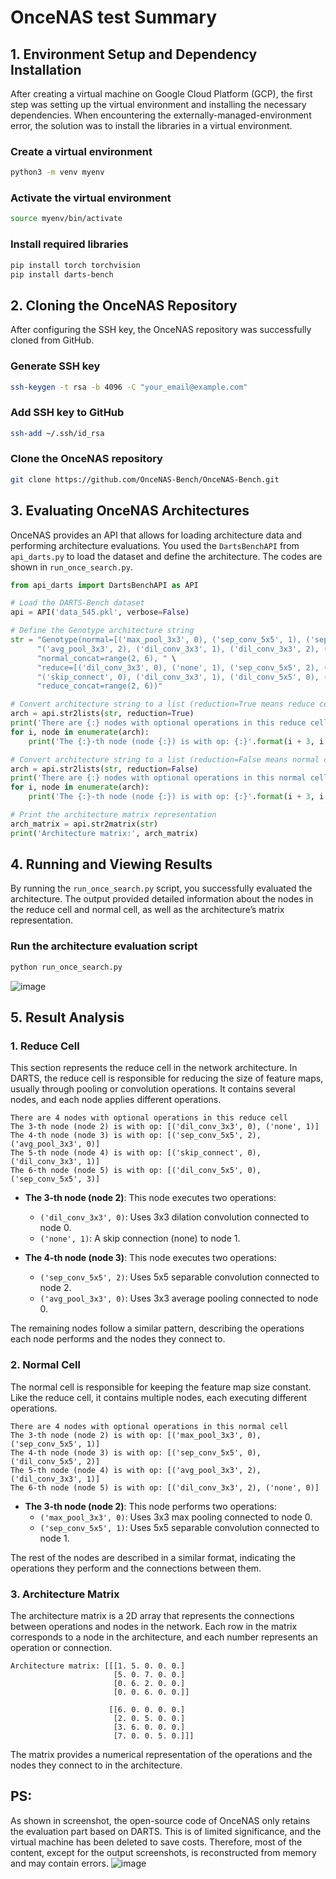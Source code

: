# OnceNAS test Summary

## 1. Environment Setup and Dependency Installation

After creating a virtual machine on Google Cloud Platform (GCP), the first step was setting up the virtual environment and installing the necessary dependencies. When encountering the externally-managed-environment error, the solution was to install the libraries in a virtual environment.

### Create a virtual environment
```bash
python3 -m venv myenv
```

### Activate the virtual environment
```bash
source myenv/bin/activate
```

### Install required libraries
```bash
pip install torch torchvision
pip install darts-bench
```

## 2. Cloning the OnceNAS Repository

After configuring the SSH key, the OnceNAS repository was successfully cloned from GitHub.

### Generate SSH key
```bash
ssh-keygen -t rsa -b 4096 -C "your_email@example.com"
```

### Add SSH key to GitHub
```bash
ssh-add ~/.ssh/id_rsa
```

### Clone the OnceNAS repository
```bash
git clone https://github.com/OnceNAS-Bench/OnceNAS-Bench.git
```

## 3. Evaluating OnceNAS Architectures

OnceNAS provides an API that allows for loading architecture data and performing architecture evaluations. You used the `DartsBenchAPI` from `api_darts.py` to load the dataset and define the architecture. The codes are shown in `run_once_search.py`.
```python
from api_darts import DartsBenchAPI as API

# Load the DARTS-Bench dataset
api = API('data_545.pkl', verbose=False)

# Define the Genotype architecture string
str = "Genotype(normal=[('max_pool_3x3', 0), ('sep_conv_5x5', 1), ('sep_conv_5x5', 0), ('dil_conv_5x5', 2), " \
      "('avg_pool_3x3', 2), ('dil_conv_3x3', 1), ('dil_conv_3x3', 2), ('none', 0)], " \
      "normal_concat=range(2, 6), " \
      "reduce=[('dil_conv_3x3', 0), ('none', 1), ('sep_conv_5x5', 2), ('avg_pool_3x3', 0), " \
      "('skip_connect', 0), ('dil_conv_3x3', 1), ('dil_conv_5x5', 0), ('sep_conv_5x5', 3)], " \
      "reduce_concat=range(2, 6))"

# Convert architecture string to a list (reduction=True means reduce cell)
arch = api.str2lists(str, reduction=True)
print('There are {:} nodes with optional operations in this reduce cell'.format(len(arch)))
for i, node in enumerate(arch):
    print('The {:}-th node (node {:}) is with op: {:}'.format(i + 3, i + 2, node))

# Convert architecture string to a list (reduction=False means normal cell)
arch = api.str2lists(str, reduction=False)
print('There are {:} nodes with optional operations in this normal cell'.format(len(arch)))
for i, node in enumerate(arch):
    print('The {:}-th node (node {:}) is with op: {:}'.format(i + 3, i + 2, node))

# Print the architecture matrix representation
arch_matrix = api.str2matrix(str)
print('Architecture matrix:', arch_matrix)

```


## 4. Running and Viewing Results

By running the `run_once_search.py` script, you successfully evaluated the architecture. The output provided detailed information about the nodes in the reduce cell and normal cell, as well as the architecture’s matrix representation.

### Run the architecture evaluation script
```bash
python run_once_search.py
```

![image](https://github.com/user-attachments/assets/3e96315f-c75a-4bf8-9688-177f795924b2)

## 5. Result Analysis

### 1. Reduce Cell
This section represents the reduce cell in the network architecture. In DARTS, the reduce cell is responsible for reducing the size of feature maps, usually through pooling or convolution operations. It contains several nodes, and each node applies different operations.

```
There are 4 nodes with optional operations in this reduce cell
The 3-th node (node 2) is with op: [('dil_conv_3x3', 0), ('none', 1)]
The 4-th node (node 3) is with op: [('sep_conv_5x5', 2), ('avg_pool_3x3', 0)]
The 5-th node (node 4) is with op: [('skip_connect', 0), ('dil_conv_3x3', 1)]
The 6-th node (node 5) is with op: [('dil_conv_5x5', 0), ('sep_conv_5x5', 3)]
```

- **The 3-th node (node 2)**: This node executes two operations:
  - `('dil_conv_3x3', 0)`: Uses 3x3 dilation convolution connected to node 0.
  - `('none', 1)`: A skip connection (none) to node 1.

- **The 4-th node (node 3)**: This node executes two operations:
  - `('sep_conv_5x5', 2)`: Uses 5x5 separable convolution connected to node 2.
  - `('avg_pool_3x3', 0)`: Uses 3x3 average pooling connected to node 0.

The remaining nodes follow a similar pattern, describing the operations each node performs and the nodes they connect to.

### 2. Normal Cell
The normal cell is responsible for keeping the feature map size constant. Like the reduce cell, it contains multiple nodes, each executing different operations.

```
There are 4 nodes with optional operations in this normal cell
The 3-th node (node 2) is with op: [('max_pool_3x3', 0), ('sep_conv_5x5', 1)]
The 4-th node (node 3) is with op: [('sep_conv_5x5', 0), ('dil_conv_5x5', 2)]
The 5-th node (node 4) is with op: [('avg_pool_3x3', 2), ('dil_conv_3x3', 1)]
The 6-th node (node 5) is with op: [('dil_conv_3x3', 2), ('none', 0)]
```

- **The 3-th node (node 2)**: This node performs two operations:
  - `('max_pool_3x3', 0)`: Uses 3x3 max pooling connected to node 0.
  - `('sep_conv_5x5', 1)`: Uses 5x5 separable convolution connected to node 1.

The rest of the nodes are described in a similar format, indicating the operations they perform and the connections between them.

### 3. Architecture Matrix
The architecture matrix is a 2D array that represents the connections between operations and nodes in the network. Each row in the matrix corresponds to a node in the architecture, and each number represents an operation or connection.

```
Architecture matrix: [[[1. 5. 0. 0. 0.]
                       [5. 0. 7. 0. 0.]
                       [0. 6. 2. 0. 0.]
                       [0. 0. 6. 0. 0.]]

                      [[6. 0. 0. 0. 0.]
                       [2. 0. 5. 0. 0.]
                       [3. 6. 0. 0. 0.]
                       [7. 0. 0. 5. 0.]]]
```

The matrix provides a numerical representation of the operations and the nodes they connect to in the architecture.

## PS:
As shown in screenshot, the open-source code of OnceNAS only retains the evaluation part based on DARTS. This is of limited significance, and the virtual machine has been deleted to save costs. Therefore, most of the content, except for the output screenshots, is reconstructed from memory and may contain errors.
![image](https://github.com/user-attachments/assets/4c99692f-253e-4f92-9ea0-25bb1aea854c)

